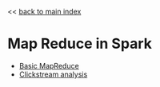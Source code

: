 << [back to main index](../README.md)

Map Reduce in Spark
======

* [Basic MapReduce](4.1-intro.md)
* [Clickstream analysis](4.2-clickstream.md)

